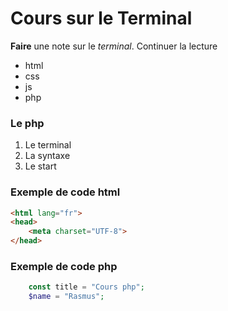 # Cours sur le Terminal

**Faire** une note sur le _terminal_. Continuer la lecture

* html
* css
* js
* php

### Le php

1. Le terminal
2. La syntaxe
3. Le start
<!-- 
    comment écrire une liste
-->
### Exemple de code html
```html
<html lang="fr">
<head>
    <meta charset="UTF-8">
</head>

```
### Exemple de code php
```php
    const title = "Cours php";
    $name = "Rasmus";

```
